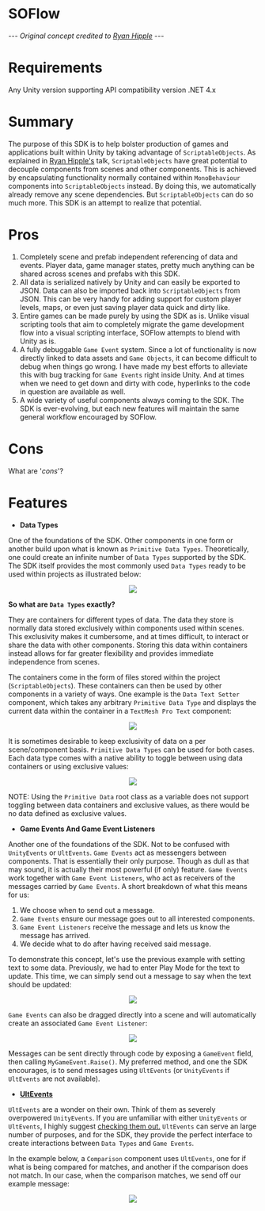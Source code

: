# SOFlow

--- *Original concept credited to [Ryan Hipple](https://www.youtube.com/watch?v=raQ3iHhE_Kk&t=2s)* --- 

# Requirements

Any Unity version supporting API compatibility version .NET 4.x

# Summary

The purpose of this SDK is to help bolster production of games and applications built within Unity by
taking advantage of `ScriptableObjects`. As explained in [Ryan Hipple's](https://www.youtube.com/watch?v=raQ3iHhE_Kk&t=2s) talk, `ScriptableObjects` have great potential to decouple components from
scenes and other components. This is achieved by encapsulating functionality normally contained within
`MonoBehaviour` components into `ScriptableObjects` instead. By doing this, we automatically already
remove any scene dependencies. But `ScriptableObjects` can do so much more. This SDK is an attempt to
realize that potential.

# Pros

1. Completely scene and prefab independent referencing of data and events. Player data, game manager states, pretty much anything can be shared across scenes and prefabs with this SDK.
2. All data is serialized natively by Unity and can easily be exported to JSON. Data can also be imported back into `ScriptableObjects` from JSON. This can be very handy for adding support for custom player levels, maps, or even just saving player data quick and dirty like.
3. Entire games can be made purely by using the SDK as is. Unlike visual scripting tools that aim to completely migrate the game development flow into a visual scripting interface, SOFlow attempts to blend with Unity as is.
4. A fully debuggable `Game Event` system. Since a lot of functionality is now directly linked to data assets and `Game Objects`, it can become difficult to debug when things go wrong. I have made my best efforts to alleviate this with bug tracking for `Game Events` right inside Unity. And at times when we need to get down and dirty with code, hyperlinks to the code in question are available as well.
5. A wide variety of useful components always coming to the SDK. The SDK is ever-evolving, but each new features will maintain the same general workflow encouraged by SOFlow.

# Cons

What are '_cons_'?

# Features

- **Data Types**

One of the foundations of the SDK. Other components in one form or another build upon what is known as
`Primitive Data Types`. Theoretically, one could create an infinite number of `Data Types` supported by
the SDK. The SDK itself provides the most commonly used `Data Types` ready to be used within projects
as illustrated below:

<p align="center"><img src="https://i.imgur.com/iLdAI2A.gif"></p>

**So what are `Data Types` exactly?**

They are containers for different types of data. The data they store is normally data stored exclusively 
within components used within scenes. This exclusivity makes it cumbersome, and at times difficult, to
interact or share the data with other components. Storing this data within containers instead allows for
far greater flexibility and provides immediate independence from scenes.

The containers come in the form of files stored within the project (`ScriptableObjects`). These containers
can then be used by other components in a variety of ways. One example is the `Data Text Setter` component,
which takes any arbitrary `Primitive Data Type` and displays the current data within the container in a
`TextMesh Pro Text` component:

<p align="center"><img src="https://i.imgur.com/9JbJqnk.gif"></p>

It is sometimes desirable to keep exclusivity of data on a per scene/component basis. `Primitive Data Types`
can be used for both cases. Each data type comes with a native ability to toggle between using data
containers or using exclusive values:

<p align="center"><img src="https://i.imgur.com/wMo2J0c.gif"></p>

NOTE: Using the `Primitive Data` root class as a variable does not support toggling between data containers
and exclusive values, as there would be no data defined as exclusive values.

- **Game Events And Game Event Listeners**

Another one of the foundations of the SDK. Not to be confused with `UnityEvents` or `UltEvents`. `Game
Events` act as messengers between components. That is essentially their only purpose. Though as dull as that
may sound, it is actually their most powerful (if only) feature. `Game Events` work together with
`Game Event Listeners`, who act as receivers of the messages carried by `Game Events`. A short breakdown of
what this means for us:

1. We choose when to send out a message.
2. `Game Events` ensure our message goes out to all interested components.
3. `Game Event Listeners` receive the message and lets us know the message has arrived.
4. We decide what to do after having received said message.

To demonstrate this concept, let's use the previous example with setting text to some data. Previously,
we had to enter Play Mode for the text to update. This time, we can simply send out a message to say when
the text should be updated: 

<p align="center"><img src="https://i.imgur.com/6Z8WeFs.gif"></p>

`Game Events` can also be dragged directly into a scene and will automatically create an associated
`Game Event Listener`: 

<p align="center"><img src="https://i.imgur.com/2fmIFG7.gif"></p>

Messages can be sent directly through code by exposing a `GameEvent` field, then calling `MyGameEvent.Raise()`.
My preferred method, and one the SDK encourages, is to send messages using `UltEvents` (or `UnityEvents` if
`UltEvents` are not available).

- **[UltEvents](https://kybernetikgames.github.io/ultevents/)**

`UltEvents` are a wonder on their own. Think of them as severely overpowered `UnityEvents`. If you are
unfamiliar with either `UnityEvents` or `UltEvents`, I highly suggest [checking them out.](https://www.youtube.com/watch?v=pjWqsFDozSo)
`UltEvents` can serve an large number of purposes, and for the SDK, they provide the perfect interface
to create interactions between `Data Types` and `Game Events`.

In the example below, a `Comparison` component uses `UltEvents`, one for if what is being compared for
matches, and another if the comparison does not match. In our case, when the comparison matches, we
send off our example message:

<p align="center"><img src="https://i.imgur.com/cdM4aFV.gif"></p>
